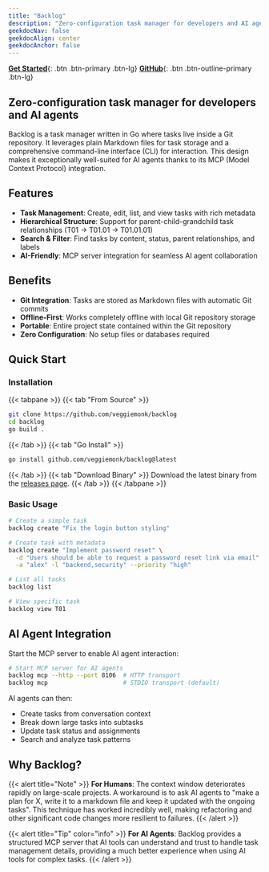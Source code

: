 ```yaml
---
title: "Backlog"
description: "Zero-configuration task manager for developers and AI agents"
geekdocNav: false
geekdocAlign: center
geekdocAnchor: false
---
```


[**Get Started**](/getting-started){: .btn .btn-primary .btn-lg}
[**GitHub**](https://github.com/veggiemonk/backlog){: .btn .btn-outline-primary .btn-lg}

## Zero-configuration task manager for developers and AI agents

Backlog is a task manager written in Go where tasks live inside a Git repository. It leverages plain Markdown files for task storage and a comprehensive command-line interface (CLI) for interaction. This design makes it exceptionally well-suited for AI agents thanks to its MCP (Model Context Protocol) integration.

<div class="row">
  <div class="col-md-6">
    <h2>Features</h2>
    <ul>
      <li><strong>Task Management</strong>: Create, edit, list, and view tasks with rich metadata</li>
      <li><strong>Hierarchical Structure</strong>: Support for parent-child-grandchild task relationships (T01 → T01.01 → T01.01.01)</li>
      <li><strong>Search & Filter</strong>: Find tasks by content, status, parent relationships, and labels</li>
      <li><strong>AI-Friendly</strong>: MCP server integration for seamless AI agent collaboration</li>
    </ul>
  </div>
  <div class="col-md-6">
    <h2>Benefits</h2>
    <ul>
      <li><strong>Git Integration</strong>: Tasks are stored as Markdown files with automatic Git commits</li>
      <li><strong>Offline-First</strong>: Works completely offline with local Git repository storage</li>
      <li><strong>Portable</strong>: Entire project state contained within the Git repository</li>
      <li><strong>Zero Configuration</strong>: No setup files or databases required</li>
    </ul>
  </div>
</div>

## Quick Start

### Installation

{{< tabpane >}}
{{< tab "From Source" >}}
```bash
git clone https://github.com/veggiemonk/backlog
cd backlog
go build .
```
{{< /tab >}}
{{< tab "Go Install" >}}
```bash
go install github.com/veggiemonk/backlog@latest
```
{{< /tab >}}
{{< tab "Download Binary" >}}
Download the latest binary from the [releases page](https://github.com/veggiemonk/backlog/releases).
{{< /tab >}}
{{< /tabpane >}}

### Basic Usage

```bash
# Create a simple task
backlog create "Fix the login button styling"

# Create task with metadata
backlog create "Implement password reset" \
  -d "Users should be able to request a password reset link via email" \
  -a "alex" -l "backend,security" --priority "high"

# List all tasks
backlog list

# View specific task
backlog view T01
```

## AI Agent Integration

Start the MCP server to enable AI agent interaction:

```bash
# Start MCP server for AI agents
backlog mcp --http --port 8106  # HTTP transport
backlog mcp                     # STDIO transport (default)
```

AI agents can then:
- Create tasks from conversation context
- Break down large tasks into subtasks
- Update task status and assignments
- Search and analyze task patterns

## Why Backlog?

{{< alert title="Note" >}}
**For Humans**: The context window deteriorates rapidly on large-scale projects. A workaround is to ask AI agents to "make a plan for X, write it to a markdown file and keep it updated with the ongoing tasks". This technique has worked incredibly well, making refactoring and other significant code changes more resilient to failures.
{{< /alert >}}

{{< alert title="Tip" color="info" >}}
**For AI Agents**: Backlog provides a structured MCP server that AI tools can understand and trust to handle task management details, providing a much better experience when using AI tools for complex tasks.
{{< /alert >}}